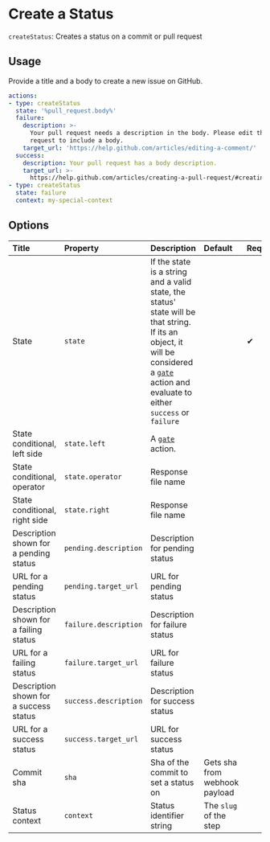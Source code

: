 # Create a Status

`createStatus`: Creates a status on a commit or pull request

## Usage

Provide a title and a body to create a new issue on GitHub.

```yaml
actions:
- type: createStatus
  state: '%pull_request.body%'
  failure:
    description: >-
      Your pull request needs a description in the body. Please edit the pull
      request to include a body.
    target_url: 'https://help.github.com/articles/editing-a-comment/'
  success:
    description: Your pull request has a body description.
    target_url: >-
      https://help.github.com/articles/creating-a-pull-request/#creating-the-pull-request
- type: createStatus
  state: failure
  context: my-special-context
```

## Options

| Title | Property | Description | Default | Required |
| :---- | :--- | :---------- | :------ | :------- |
| State | `state` | If the state is a string and a valid state, the status' state will be that string. If its an object, it will be considered a [`gate`](../gate) action and evaluate to either `success` or `failure` |  | ✔ |
| State conditional, left side | `state.left` | A [`gate`](../gate) action. |  |  |
| State conditional, operator | `state.operator` | Response file name |  |  |
| State conditional, right side | `state.right` | Response file name |  |  |
| Description shown for a pending status | `pending.description` | Description for pending status |  |  |
| URL for a pending status | `pending.target_url` | URL for pending status |  |  |
| Description shown for a failing status | `failure.description` | Description for failure status |  |  |
| URL for a failing status | `failure.target_url` | URL for failure status |  |  |
| Description shown for a success status | `success.description` | Description for success status |  |  |
| URL for a success status | `success.target_url` | URL for success status |  |  |
| Commit sha | `sha` | Sha of the commit to set a status on | Gets sha from webhook payload |  |
| Status context | `context` | Status identifier string | The `slug` of the step |  |
